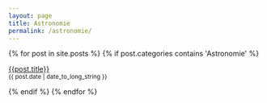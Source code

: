 ```yaml
---
layout: page
title: Astronomie
permalink: /astronomie/
---
```


{% for post in site.posts %}
  {% if post.categories contains 'Astronomie' %}
    
[{{post.title}}]({{post.url}})<br/><small>{{ post.date | date_to_long_string }}</small>
    
  {% endif %}
{% endfor %}
